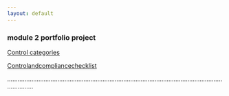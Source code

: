 ```yaml
---
layout: default
---
```





### module 2 portfolio project





[Control categories](gcprojects/Controlcategories.html)

[Controlandcompliancechecklist](gcprojects/Controlandcompliancechecklist.html)





















...........................................................................................................................................

